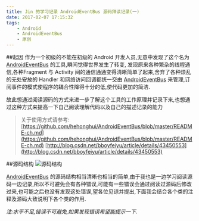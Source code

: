 ```yaml
---
title: Jin 的学习记录 AndroidEventBus 源码拜读记录(一)
date: 2017-02-07 17:15:32
tags:
    - Android
    - AndroidEventBus
    - 原创
---
```

##起因
作为一个初级的不能在初级的 Android 开发人员,无意中发现了这个名为 [AndroidEventBus](https://github.com/hehonghui/AndroidEventBus) 的工具,瞬间觉得世界发生了转变, 发现原来各种繁杂的线程通信,各种Fragment 与 Activity 间的通信通通变得清晰简单了起来,舍弃了各种烦乱的无处安放的 Handler 和网络访问回调都统一交由 [AndroidEventBus](https://github.com/hehonghui/AndroidEventBus) 来管理,订阅事件的模式使程序的耦合性降得十分的低,使代码更加的简洁.

故此想通过阅读源码的方式来进一步了解这个工具的工作原理并记录下来,也想通过这种方式来提高一下自己阅读理解代码以及自己的描述记录的能力

>关于使用方式请参考:[](https://github.com/hehonghui/AndroidEventBus/blob/master/README-ch.md)
[https://github.com/hehonghui/AndroidEventBus/blob/master/README-ch.md](https://github.com/hehonghui/AndroidEventBus/blob/master/README-ch.md)
[http://blog.csdn.net/bboyfeiyu/article/details/43450553](http://blog.csdn.net/bboyfeiyu/article/details/43450553)

##源码结构
![源码结构](http://upload-images.jianshu.io/upload_images/4035810-68213b0720de0d0a.png?imageMogr2/auto-orient/strip%7CimageView2/2/w/1240)

[AndroidEventBus](https://github.com/hehonghui/AndroidEventBus) 的源码结构相当清晰也相当的简单,由于我也是一边学习阅读源码一边记录,所以不可避免会有各种错误,可能有一些错误会通过阅读过源码后修改过来,也可能之后也没有发现这处错误,望各位见谅并提出,下面我会结合各个类的注释及源码大致说明下各个类的作用.

*注:水平不足,错误不可避免,如果发现错误希望能提示一下.*